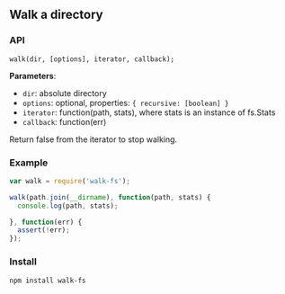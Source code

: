 Walk a directory
----------------

### API

`walk(dir, [options], iterator, callback);`

__Parameters__:

* `dir`: absolute directory
* `options`: optional, properties: `{ recursive: [boolean] }`
* `iterator`: function(path, stats), where stats is an instance of fs.Stats
* `callback`: function(err)

Return false from the iterator to stop walking.


### Example

```javascript
var walk = require('walk-fs');

walk(path.join(__dirname), function(path, stats) {
  console.log(path, stats);

}, function(err) {
  assert(!err);
});

```

### Install

`npm install walk-fs`